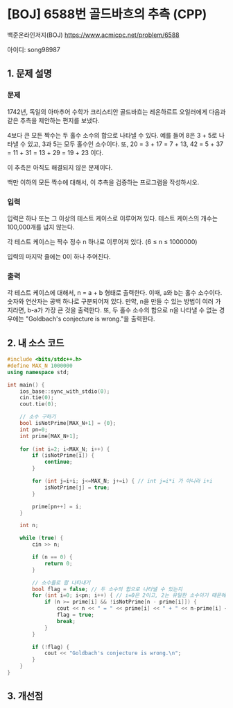 # [BOJ] 6588번 골드바흐의 추측 (CPP)


백준온라인저지(BOJ) https://www.acmicpc.net/problem/6588


아이디: song98987


## 1. 문제 설명

### 문제
1742년, 독일의 아마추어 수학가 크리스티안 골드바흐는 레온하르트 오일러에게 다음과 같은 추측을 제안하는 편지를 보냈다.

4보다 큰 모든 짝수는 두 홀수 소수의 합으로 나타낼 수 있다.
예를 들어 8은 3 + 5로 나타낼 수 있고, 3과 5는 모두 홀수인 소수이다. 또, 20 = 3 + 17 = 7 + 13, 42 = 5 + 37 = 11 + 31 = 13 + 29 = 19 + 23 이다.

이 추측은 아직도 해결되지 않은 문제이다.

백만 이하의 모든 짝수에 대해서, 이 추측을 검증하는 프로그램을 작성하시오.

### 입력
입력은 하나 또는 그 이상의 테스트 케이스로 이루어져 있다. 테스트 케이스의 개수는 100,000개를 넘지 않는다.

각 테스트 케이스는 짝수 정수 n 하나로 이루어져 있다. (6 ≤ n ≤ 1000000)

입력의 마지막 줄에는 0이 하나 주어진다.

### 출력
각 테스트 케이스에 대해서, n = a + b 형태로 출력한다. 이때, a와 b는 홀수 소수이다. 숫자와 연산자는 공백 하나로 구분되어져 있다. 만약, n을 만들 수 있는 방법이 여러 가지라면, b-a가 가장 큰 것을 출력한다. 또, 두 홀수 소수의 합으로 n을 나타낼 수 없는 경우에는 "Goldbach's conjecture is wrong."을 출력한다.

## 2. 내 소스 코드

```c++
#include <bits/stdc++.h>
#define MAX_N 1000000
using namespace std;

int main() {
    ios_base::sync_with_stdio(0);
    cin.tie(0);
    cout.tie(0);

    // 소수 구하기
    bool isNotPrime[MAX_N+1] = {0};
    int pn=0;
    int prime[MAX_N+1];
 
    for (int i=2; i<MAX_N; i++) {
        if (isNotPrime[i]) {
            continue;
        }

        for (int j=i+i; j<=MAX_N; j+=i) { // int j=i*i 가 아니라 i+i
            isNotPrime[j] = true;
        }

        prime[pn++] = i;
    }

    int n;

    while (true) {
        cin >> n;

        if (n == 0) {
            return 0;
        }

        // 소수들로 합 나타내기
        bool flag = false; // 두 소수의 합으로 나타낼 수 있는지
        for (int i=0; i<pn; i++) { // i=0은 2이고, 2는 유일한 소수이기 때문에 어차피 답이 될 수 없어서 1부터 시작해도 됨.
            if (n >= prime[i] && !isNotPrime[n - prime[i]]) {
                cout << n << " = " << prime[i] << " + " << n-prime[i] << "\n";
                flag = true;
                break;
            }
        }

        if (!flag) {
            cout << "Goldbach's conjecture is wrong.\n";
        }
    }
}
```

## 3. 개선점

